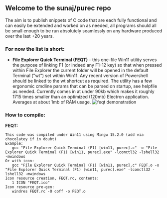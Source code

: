 ## Welcome to the sunaj/purec repo
The aim is to publish snippets of C code that are each fully functional and can easily be extended and worked on as needed, 
all programs should all be small enough to be run absolutely seamlessly on any hardware produced over the last +20 years.

### For now the list is short:
* **File Explorer Quick Terminal (FEQT)** - this one-file Win11 utility serves the purpose of linking F1 (or indeed any F1-12 key) 
so that when pressed within File Explorer the current folder will be opened in the default 
Terminal ("wt") set within Win11. Any recent version of Powershell  should be linked to the 
wt shortcut as required. The utility has a few ergonomic cmdline params that can be parsed on 
startup, see helpfile as needed. Currently comes in at under 90kb which makes it roughly 1715
times smaller than an optimized (120mb) Electron application. Averages at about 1mb of RAM usage.
![feqt demonstration](https://github.com/user-attachments/assets/a6df8193-37fe-45df-87af-ae275732de2c)



### How to compile:
**FEQT:**
```
This code was compiled under Win11 using Mingw 15.2.0 (add via chocolatey if in doubt)
Example: 
   gcc "File Explorer Quick Terminal (F1) [win11, purec].c" -o "File Explorer Quick Terminal (F1) [win11, purec].exe" -lcomctl32 -lshell32 -mwindows
Or with icon:
   gcc "File Explorer Quick Terminal (F1) [win11, purec].c" FEQT.o -o "File Explorer Quick Terminal (F1) [win11, purec].exe" -lcomctl32 -lshell32 -mwindows
Icon resource creation, FEQT.rc, contents:
   1 ICON "FEQT.ico"
Icon resource pre-gen:
   windres FEQT.rc -O coff -o FEQT.o
```
